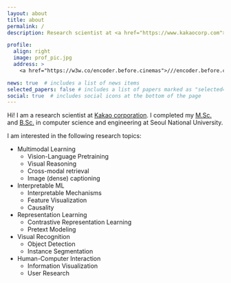 ```yaml
---
layout: about
title: about
permalink: /
description: Research scientist at <a href="https://www.kakaocorp.com">Kakao corporation</a>

profile:
  align: right
  image: prof_pic.jpg
  address: >
    <a href="https://w3w.co/encoder.before.cinemas">///encoder.before.cinemas</a>

news: true  # includes a list of news items
selected_papers: false # includes a list of papers marked as "selected={true}"
social: true  # includes social icons at the bottom of the page
---
```


Hi! I am a research scientist at <a href="https://www.kakaocorp.com/?lang=en">Kakao corporation</a>. 
I completed my <a href="http://hcil.snu.ac.kr/people/wonjae-kim">M.Sc.</a> and <a href="https://cse.snu.ac.kr/en">B.Sc.</a> in computer science and engineering at Seoul National University.

I am interested in the following research topics:

- Multimodal Learning
  - Vision-Language Pretraining
  - Visual Reasoning
  - Cross-modal retrieval
  - Image (dense) captioning
- Interpretable ML
  - Interpretable Mechanisms
  - Feature Visualization
  - Causality
- Representation Learning
  - Contrastive Representation Learning
  - Pretext Modeling
- Visual Recognition
  - Object Detection
  - Instance Segmentation
- Human-Computer Interaction
  - Information Visualization
  - User Research